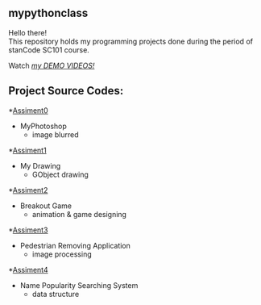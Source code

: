## mypythonclass
Hello there!\
This repository holds my programming projects done during the period of stanCode SC101 course.

Watch *[my DEMO VIDEOS!]()*

## Project Source Codes:
*[Assiment0]()
  * MyPhotoshop
    * image blurred
   
*[Assiment1]()
  * My Drawing
    * GObject drawing
    
*[Assiment2]()
  * Breakout Game
    * animation & game designing
   
*[Assiment3]()
  * Pedestrian Removing Application
    * image processing
    
*[Assiment4]()
  * Name Popularity Searching System
    * data structure
